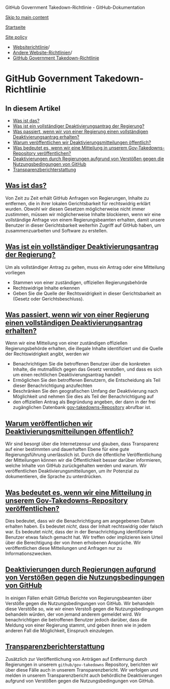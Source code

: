 GitHub Government Takedown-Richtlinie - GitHub-Dokumentation

[Skip to main content](#main-content)

[Startseite](/de)

[Site policy](/de/site-policy)

* [Websiterichtlinie](/de/site-policy)/
* [Andere Website-Richtlinien](/de/site-policy/other-site-policies)/
* [GitHub Government Takedown-Richtlinie](/de/site-policy/other-site-policies/github-government-takedown-policy)

GitHub Government Takedown-Richtlinie
==========

In diesem Artikel
----------

* [Was ist das?](#what-is-this)
* [Was ist ein vollständiger Deaktivierungsantrag der Regierung?](#what-is-a-complete-government-takedown-request)
* [Was passiert, wenn wir von einer Regierung einen vollständigen Deaktivierungsantrag erhalten?](#what-happens-when-we-receive-a-complete-takedown-request-from-a-government)
* [Warum veröffentlichen wir Deaktivierungsmitteilungen öffentlich?](#why-do-we-publicly-post-takedown-notices)
* [Was bedeutet es, wenn wir eine Mitteilung in unserem Gov-Takedowns-Repository veröffentlichen?](#what-does-it-mean-if-we-post-a-notice-in-our-gov-takedowns-repository)
* [Deaktivierungen durch Regierungen aufgrund von Verstößen gegen die Nutzungsbedingungen von GitHub](#government-takedowns-based-on-violations-of-githubs-terms-of-service)
* [Transparenzberichterstattung](#transparency-reporting)

[Was ist das?](#what-is-this)
----------

Von Zeit zu Zeit erhält GitHub Anfragen von Regierungen, Inhalte zu entfernen, die in ihrer lokalen Gerichtsbarkeit für rechtswidrig erklärt wurden. Obwohl wir diesen Gesetzen möglicherweise nicht immer zustimmen, müssen wir möglicherweise Inhalte blockieren, wenn wir eine vollständige Anfrage von einem Regierungsbeamten erhalten, damit unsere Benutzer in dieser Gerichtsbarkeit weiterhin Zugriff auf GitHub haben, um zusammenzuarbeiten und Software zu erstellen.

[Was ist ein vollständiger Deaktivierungsantrag der Regierung?](#what-is-a-complete-government-takedown-request)
----------

Um als vollständiger Antrag zu gelten, muss ein Antrag oder eine Mitteilung vorliegen

* Stammen von einer zuständigen, offiziellen Regierungsbehörde
* Rechtswidrige Inhalte erkennen
* Geben Sie die Quelle der Rechtswidrigkeit in dieser Gerichtsbarkeit an (Gesetz oder Gerichtsbeschluss).

[Was passiert, wenn wir von einer Regierung einen vollständigen Deaktivierungsantrag erhalten?](#what-happens-when-we-receive-a-complete-takedown-request-from-a-government)
----------

Wenn wir eine Mitteilung von einer zuständigen offiziellen Regierungsbehörde erhalten, die illegale Inhalte identifiziert und die Quelle der Rechtswidrigkeit angibt, werden wir

* Benachrichtigen Sie die betroffenen Benutzer über die konkreten Inhalte, die mutmaßlich gegen das Gesetz verstoßen, und dass es sich um einen rechtlichen Deaktivierungsantrag handelt
* Ermöglichen Sie den betroffenen Benutzern, die Entscheidung als Teil dieser Benachrichtigung anzufechten
* Beschränken Sie den geografischen Umfang der Deaktivierung nach Möglichkeit und nehmen Sie dies als Teil der Benachrichtigung auf
* den offiziellen Antrag als Begründung angeben, der dann in der frei zugänglichen Datenbank [gov-takedowns-Repository](https://github.com/github/gov-takedowns) abrufbar ist.

[Warum veröffentlichen wir Deaktivierungsmitteilungen öffentlich?](#why-do-we-publicly-post-takedown-notices)
----------

Wir sind besorgt über die Internetzensur und glauben, dass Transparenz auf einer bestimmten und dauerhaften Ebene für eine gute Regierungsführung unerlässlich ist. Durch die öffentliche Veröffentlichung der Mitteilungen können wir die Öffentlichkeit besser darüber informieren, welche Inhalte von GitHub zurückgehalten werden und warum. Wir veröffentlichen Deaktivierungsmitteilungen, um ihr Potenzial zu dokumentieren, die Sprache zu unterdrücken.

[Was bedeutet es, wenn wir eine Mitteilung in unserem Gov-Takedowns-Repository veröffentlichen?](#what-does-it-mean-if-we-post-a-notice-in-our-gov-takedowns-repository)
----------

Dies bedeutet, dass wir die Benachrichtigung am angegebenen Datum erhalten haben. Es bedeutet *nicht*, dass der Inhalt rechtswidrig oder falsch war. Es bedeutet *nicht*, dass der in der Benachrichtigung identifizierte Benutzer etwas falsch gemacht hat. Wir treffen oder implizieren kein Urteil über die Berechtigung der von ihnen erhobenen Ansprüche. Wir veröffentlichen diese Mitteilungen und Anfragen nur zu Informationszwecken.

[Deaktivierungen durch Regierungen aufgrund von Verstößen gegen die Nutzungsbedingungen von GitHub](#government-takedowns-based-on-violations-of-githubs-terms-of-service)
----------

In einigen Fällen erhält GitHub Berichte von Regierungsbeamten über Verstöße gegen die Nutzungsbedingungen von GitHub. Wir behandeln diese Verstöße so, wie wir einen Verstoß gegen die Nutzungsbedingungen behandeln würden, der von jemand anderem gemeldet wird. Wir benachrichtigen die betroffenen Benutzer jedoch darüber, dass die Meldung von einer Regierung stammt, und geben ihnen wie in jedem anderen Fall die Möglichkeit, Einspruch einzulegen.

[Transparenzberichterstattung](#transparency-reporting)
----------

Zusätzlich zur Veröffentlichung von Anträgen auf Entfernung durch Regierungen in unserem `github/gov-takedowns` Repository, berichten wir über diese Fälle auch in unserem Transparenzbericht. Wir verfolgen und melden in unserem Transparenzbericht auch behördliche Deaktivierungen aufgrund von Verstößen gegen die Nutzungsbedingungen von GitHub.
